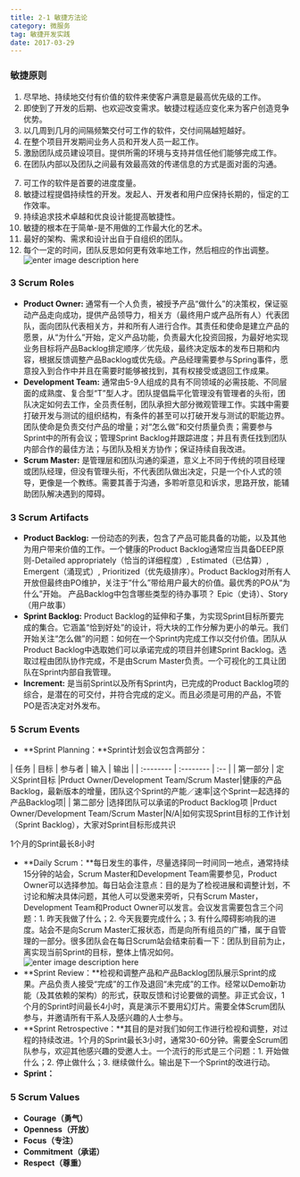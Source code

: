 ```yaml
---
title: 2-1 敏捷方法论
category: 微服务
tag: 敏捷开发实践
date: 2017-03-29
---
```

### 敏捷原则
1. 尽早地、持续地交付有价值的软件来使客户满意是最高优先级的工作。
2. 即使到了开发的后期、也欢迎改变需求。敏捷过程适应变化来为客户创造竞争优势。
3. 以几周到几月的间隔频繁交付可工作的软件，交付间隔越短越好。
4. 在整个项目开发期间业务人员和开发人员一起工作。
5. 激励团队成员建设项目。提供所需的环境与支持并信任他们能够完成工作。
6. 在团队内部以及团队之间最有效最高效的传递信息的方式是面对面的沟通。
<!--more-->
7. 可工作的软件是首要的进度度量。
8. 敏捷过程提倡持续性的开发。发起人、开发者和用户应保持长期的，恒定的工作效率。
9. 持续追求技术卓越和优良设计能提高敏捷性。
10. 敏捷的根本在于简单-是不用做的工作最大化的艺术。
11. 最好的架构、需求和设计出自于自组织的团队。
12. 每个一定的时间，团队反思如何更有效率地工作，然后相应的作出调整。
![enter image description here](http://i4.buimg.com/589792/7aa1213406cc30fe.png)
### 3 Scrum Roles
- **Product Owner:** 通常有一个人负责，被授予产品“做什么”的决策权，保证驱动产品走向成功，提供产品领导力，相关方（最终用户或产品所有人）代表团队，面向团队代表相关方，并和所有人进行合作。其责任和使命是建立产品的愿景，从“为什么”开始，定义产品功能，负责最大化投资回报，为最好地实现业务目标将产品Backlog排定顺序／优先级，最终决定版本的发布日期和内容，根据反馈调整产品Backlog或优先级。产品经理需要参与Spring事件，愿意投入到合作中并且在需要时能够被找到，其有权接受或退回工作成果。
- **Development Team:** 通常由5-9人组成的具有不同领域的必需技能、不同层面的成熟度、复合型“T”型人才。团队提倡扁平化管理没有管理者的头衔，团队决定如何去工作，全员责任制，团队承担大部分微观管理工作。实践中需要打破开发与测试的组织结构，有条件的甚至可以打破开发与测试的职能边界。团队使命是负责交付产品的增量；对“怎么做”和交付质量负责；需要参与Sprint中的所有会议；管理Sprint Backlog并跟踪进度；并且有责任找到团队内部合作的最佳方法；与团队及相关方协作；保证持续自我改进。
- **Scrum Master:** 是管理层和团队沟通的渠道，意义上不同于传统的项目经理或团队经理，但没有管理头衔，不代表团队做出决定，只是一个仆人式的领导，更像是一个教练。需要其善于沟通，多聆听意见和诉求，思路开放，能辅助团队解决遇到的障碍。
### 3 Scrum Artifacts
- **Product Backlog:** 一份动态的列表，包含了产品可能具备的功能，以及其他为用户带来价值的工作。一个健康的Product Backlog通常应当具备DEEP原则-Detailed appropriately（恰当的详细程度）, Estimated（已估算）, Emergent（涌现式）, Prioritized（优先级排序）。Product Backlog对所有人开放但最终由PO维护，关注于“什么”带给用户最大的价值。最优秀的PO从“为什么”开始。
产品Backlog中包含哪些类型的待办事项？
Epic（史诗）、Story（用户故事）
- **Sprint Backlog:** Product Backlog的延伸和子集，为实现Sprint目标所要完成的集合。它涵盖“恰到好处”的设计，将大块的工作分解为更小的单元。我们开始关注“怎么做”的问题：如何在一个Sprint内完成工作以交付价值。团队从Product Backlog中选取她们可以承诺完成的项目并创建Sprint Backlog。选取过程由团队协作完成，不是由Scrum Master负责。一个可视化的工具让团队在Sprint内部自我管理。
- **Increment:** 是当前Sprint以及所有Sprint内，已完成的Product Backlog项的综合，是潜在的可交付，并符合完成的定义。而且必须是可用的产品，不管PO是否决定对外发布。
### 5 Scrum Events
- **Sprint Planning：**Sprint计划会议包含两部分：

| 任务      |    目标 | 参与者  | 输入 | 输出  |
| :-------- | :-------- | :-- |
| 第一部分  | 定义Sprint目标 |Prduct Owner/Development Team/Scrum Master|健康的产品Backlog，最新版本的增量，团队这个Sprint的产能／速率|这个Sprint一起选择的产品Backlog项|
| 第二部分  |选择团队可以承诺的Product Backlog项 |Prduct Owner/Development Team/Scrum Master|N/A|如何实现Sprint目标的工作计划（Sprint Backlog），大家对Sprint目标形成共识

1个月的Sprint最长8小时
- **Daily Scrum：**每日发生的事件，尽量选择同一时间同一地点，通常持续15分钟的站会，Scrum Master和Development Team需要参见，Product Owner可以选择参加。每日站会注意点：目的是为了检视进展和调整计划，不讨论和解决具体问题，其他人可以受邀来旁听，只有Scrum Master，Development Team和Product Owner可以发言。会议发言需要包含三个问题：1. 昨天我做了什么；2. 今天我要完成什么；3. 有什么障碍影响我的进度。站会不是向Scrum Master汇报状态，而是向所有组员的广播，属于自管理的一部分。很多团队会在每日Scrum站会结束前看一下：团队到目前为止，离实现当前Sprint的目标，整体上情况如何。
![enter image description here](http://i4.buimg.com/589792/5d5af2177ef5819e.png)
- **Sprint Review：**检视和调整产品和产品Backlog团队展示Sprint的成果。产品负责人接受“完成”的工作及退回“未完成”的工作。经常以Demo新功能（及其依赖的架构）的形式，获取反馈和讨论要做的调整。非正式会议，1个月的Sprint时间最长4小时，真是演示不要用幻灯片。需要全体Scrum团队参与，并邀请所有干系人及感兴趣的人士参与。
- **Sprint Retrospective：**其目的是对我们如何工作进行检视和调整，对过程的持续改进。1个月的Sprint最长3小时，通常30-60分钟。需要全Scrum团队参与，欢迎其他感兴趣的受邀人士。一个流行的形式是三个问题：1. 开始做什么；2. 停止做什么；3. 继续做什么。输出是下一个Sprint的改进行动。
- **Sprint：**
### 5 Scrum Values
- **Courage（勇气）**
- **Openness（开放）**
- **Focus（专注）**
- **Commitment（承诺）**
- **Respect（尊重）**

